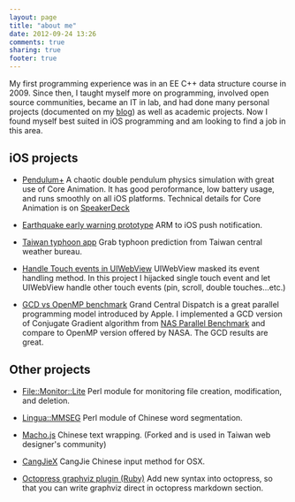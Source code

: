 ```yaml
---
layout: page
title: "about me"
date: 2012-09-24 13:26
comments: true
sharing: true
footer: true
---
```


My first programming experience was in an EE C++ data structure course in 2009.
Since then, I taught myself more on programming, involved open source
communities, became an IT in lab, and had done many personal projects
(documented on my [blog](http://www.idryman.org))
as well as academic projects. 
Now I found myself best suited in iOS programming and am looking to find a job
in this area.

## iOS projects
* [Pendulum+](http://itunes.apple.com/au/app/pendulum+/id558261535?mt=8&ign-mpt=uo\%3D2)
  A chaotic double pendulum physics simulation with great use of Core Animation.
  It has good peroformance, low battery usage, and runs smoothly on all iOS
  platforms.
  Technical details for Core Animation is on
  [SpeakerDeck](https://speakerdeck.com/u/dryman/p/mastering-core-animation)

* [Earthquake early warning prototype](http://www.idryman.org/blog/2012/09/15/earthquake-early-warning-prototype/)
  ARM to iOS push notification.

* [Taiwan typhoon app](http://www.idryman.org/blog/2012/09/16/taiwan-typhoon-app-1/)
  Grab typhoon prediction from Taiwan central weather bureau.

* [Handle Touch events in UIWebView](http://www.idryman.org/blog/2012/06/18/handle-touch-events-in-uiwebview/)
  UIWebView masked its event handling method. In this project I hijacked single
  touch event and let UIWebView handle other touch events (pin, scroll, double
  touches...etc.)

* [GCD vs OpenMP benchmark](http://www.idryman.org/blog/2012/08/05/grand-central-dispatch-vs-openmp/)
  Grand Central Dispatch is a great parallel programming model introduced by
  Apple. I implemented a GCD version of Conjugate Gradient algorithm from
  [NAS Parallel Benchmark](http://www.nas.nasa.gov/publications/npb.html)
  and compare to OpenMP version offered by NASA. The GCD results are great.

## Other projects
* [File::Monitor::Lite](http://search.cpan.org/~dryman/File-Monitor-Lite-0.652002/lib/File/Monitor/Lite.pm)
  Perl module for monitoring file creation, modification, and deletion.

* [Lingua::MMSEG](http://search.cpan.org/~dryman/Lingua-ZH-MMSEG-0.4005/lib/Lingua/ZH/MMSEG.pm)
  Perl module of Chinese word segmentation.

* [Macho.js](https://github.com/dryman/Macho.js)
  Chinese text wrapping. (Forked and is used in Taiwan web designer's community)

* [CangJieX](https://github.com/dryman/CangJieX)
  CangJie Chinese input method for OSX.

* [Octopress graphviz plugin (Ruby)](http://www.idryman.org/blog/2012/04/04/jekyll-graphviz-plugin/)
  Add new syntax into octopress, so that you can write graphviz direct in
  octopress markdown section.

